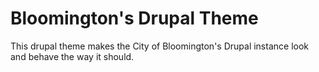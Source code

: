 # Bloomington's Drupal Theme

This drupal theme makes the City of Bloomington's Drupal instance look and behave the way it should. 




